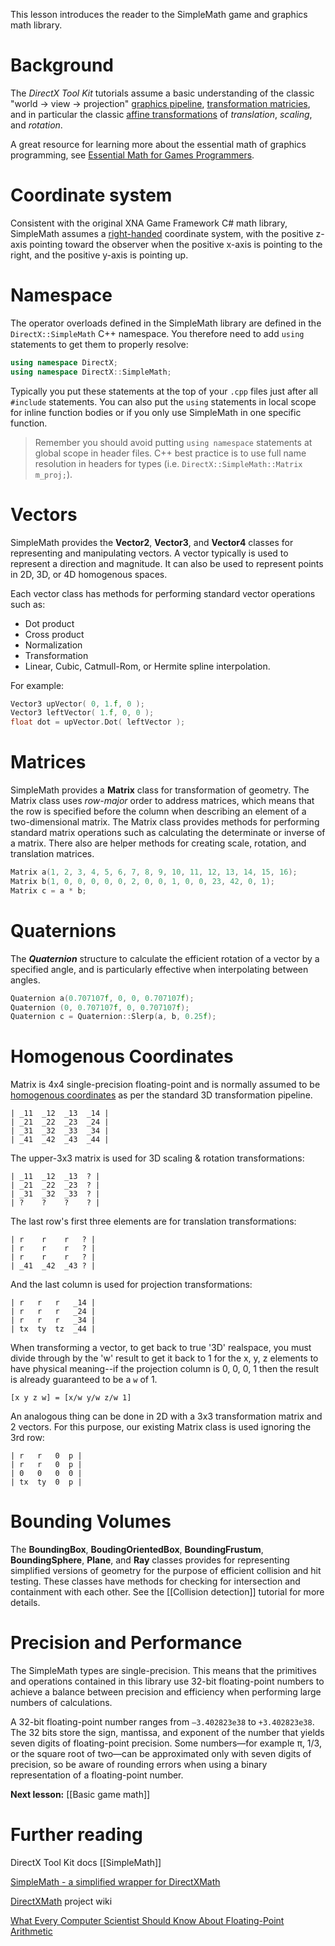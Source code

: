 This lesson introduces the reader to the SimpleMath game and graphics math library.

# Background

The *DirectX Tool Kit* tutorials assume a basic understanding of the classic "world -> view -> projection" [graphics pipeline](https://en.wikipedia.org/wiki/Graphics_pipeline), [transformation matricies](https://en.wikipedia.org/wiki/Transformation_matrix), and in particular the classic [affine transformations](https://en.wikipedia.org/wiki/Affine_transformation) of *translation*, *scaling*, and *rotation*.

A great resource for learning more about the essential math of graphics programming, see [Essential Math for Games Programmers](http://www.essentialmath.com/).

# Coordinate system
Consistent with the original XNA Game Framework C# math library, SimpleMath assumes a [right-handed](https://en.wikipedia.org/wiki/Right-hand_rule) coordinate system, with the positive z-axis pointing toward the observer when the positive x-axis is pointing to the right, and the positive y-axis is pointing up.

# Namespace
The operator overloads defined in the SimpleMath library are defined in the ``DirectX::SimpleMath`` C++ namespace. You therefore need to add ``using`` statements to get them to properly resolve:

```cpp
using namespace DirectX;
using namespace DirectX::SimpleMath;
```

Typically you put these statements at the top of your ``.cpp`` files just after all ``#include`` statements. You can also put the ``using`` statements in local scope for inline function bodies or if you only use SimpleMath in one specific function.

> Remember you should avoid putting ``using namespace`` statements at global scope in header files. C++ best practice is to use full name resolution in headers for types (i.e. ``DirectX::SimpleMath::Matrix m_proj;``).

# Vectors
SimpleMath provides the **Vector2**, **Vector3**, and **Vector4** classes for representing and manipulating vectors. A vector typically is used to represent a direction and magnitude. It can also be used to represent points in 2D, 3D, or 4D homogenous spaces.

Each vector class has methods for performing standard vector operations such as:
* Dot product
* Cross product
* Normalization
* Transformation
* Linear, Cubic, Catmull-Rom, or Hermite spline interpolation.

For example:

```cpp
Vector3 upVector( 0, 1.f, 0 );
Vector3 leftVector( 1.f, 0, 0 );
float dot = upVector.Dot( leftVector );
```

# Matrices
SimpleMath provides a **Matrix** class for transformation of geometry. The Matrix class uses *row-major* order to address matrices, which means that the row is specified before the column when describing an element of a two-dimensional matrix. The Matrix class provides methods for performing standard matrix operations such as calculating the determinate or inverse of a matrix. There also are helper methods for creating scale, rotation, and translation matrices.

```cpp
Matrix a(1, 2, 3, 4, 5, 6, 7, 8, 9, 10, 11, 12, 13, 14, 15, 16);
Matrix b(1, 0, 0, 0, 0, 0, 2, 0, 0, 1, 0, 0, 23, 42, 0, 1);
Matrix c = a * b;
```

# Quaternions
The ***Quaternion*** structure to calculate the efficient rotation of a vector by a specified angle, and is particularly effective when interpolating between angles.

```cpp
Quaternion a(0.707107f, 0, 0, 0.707107f);
Quaternion (0, 0.707107f, 0, 0.707107f);
Quaternion c = Quaternion::Slerp(a, b, 0.25f);
```

# Homogenous Coordinates

Matrix is 4x4 single-precision floating-point and is normally assumed to be [homogenous coordinates](https://en.wikipedia.org/wiki/Homogeneous_coordinates) as per the standard 3D transformation pipeline.

```
| _11  _12  _13  _14 |
| _21  _22  _23  _24 |
| _31  _32  _33  _34 |
| _41  _42  _43  _44 |
```

The upper-3x3 matrix is used for 3D scaling & rotation transformations:

```
| _11  _12  _13  ? |
| _21  _22  _23  ? |
| _31  _32  _33  ? |
| ?    ?    ?    ? |
```

The last row's first three elements are for translation transformations:

```
| r    r    r   ? |
| r    r    r   ? |
| r    r    r   ? |
| _41  _42  _43 ? |
```

And the last column is used for projection transformations:

```
| r   r   r   _14 |
| r   r   r   _24 |
| r   r   r   _34 |
| tx  ty  tz  _44 |
```

When transforming a vector, to get back to true '3D' realspace, you must divide through by the 'w' result to get it back to 1 for the x, y, z elements to have physical meaning--if the projection column is 0, 0, 0, 1 then the result is already guaranteed to be a ``w`` of 1.

```
[x y z w] = [x/w y/w z/w 1]
```

An analogous thing can be done in 2D with a 3x3 transformation matrix and 2 vectors. For this purpose, our existing Matrix class is used ignoring the 3rd row:

```
| r   r   0  p |
| r   r   0  p |
| 0   0   0  0 |
| tx  ty  0  p |
```

# Bounding Volumes
The **BoundingBox**, **BoudingOrientedBox**, **BoundingFrustum**, **BoundingSphere**, **Plane**, and **Ray** classes provides for representing simplified versions of geometry for the purpose of efficient collision and hit testing. These classes have methods for checking for intersection and containment with each other. See the [[Collision detection]] tutorial for more details.

# Precision and Performance
The SimpleMath types are single-precision. This means that the primitives and operations contained in this library use 32-bit floating-point numbers to achieve a balance between precision and efficiency when performing large numbers of calculations.

A 32-bit floating-point number ranges from ``–3.402823e38`` to ``+3.402823e38``. The 32 bits store the sign, mantissa, and exponent of the number that yields seven digits of floating-point precision. Some numbers—for example π, 1/3, or the square root of two—can be approximated only with seven digits of precision, so be aware of rounding errors when using a binary representation of a floating-point number.

**Next lesson:** [[Basic game math]]

# Further reading
DirectX Tool Kit docs [[SimpleMath]]  

[SimpleMath - a simplified wrapper for DirectXMath](http://www.shawnhargreaves.com/blog/simplemath-a-simplified-wrapper-for-directxmath.html)

[DirectXMath](https://github.com/Microsoft/DirectXMath/wiki) project wiki

[What Every Computer Scientist Should Know About Floating-Point Arithmetic](https://docs.oracle.com/cd/E19957-01/806-3568/ncg_goldberg.html)
